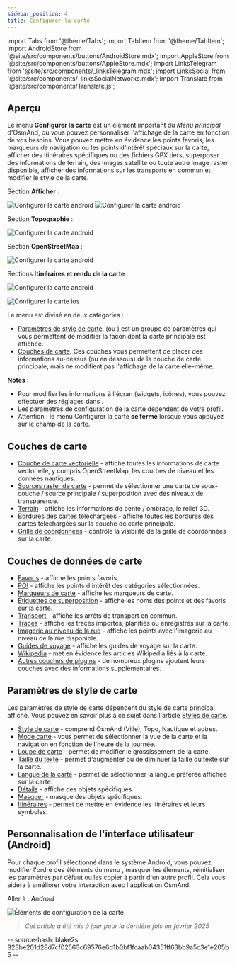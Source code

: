 ```yaml
---
sidebar_position: 4
title: Configurer la carte
---
```


import Tabs from '@theme/Tabs';
import TabItem from '@theme/TabItem';
import AndroidStore from '@site/src/components/buttons/AndroidStore.mdx';
import AppleStore from '@site/src/components/buttons/AppleStore.mdx';
import LinksTelegram from '@site/src/components/_linksTelegram.mdx';
import LinksSocial from '@site/src/components/_linksSocialNetworks.mdx';
import Translate from '@site/src/components/Translate.js';


## Aperçu

Le menu **Configurer la carte** est un élément important du *Menu principal* d'OsmAnd, où vous pouvez personnaliser l'affichage de la carte en fonction de vos besoins. Vous pouvez mettre en évidence les points favoris, les marqueurs de navigation ou les points d'intérêt spéciaux sur la carte, afficher des itinéraires spécifiques ou des fichiers GPX tiers, superposer des informations de terrain, des images satellite ou toute autre image raster disponible, afficher des informations sur les transports en commun et modifier le style de la carte.

<Tabs groupId="operating-systems">

<TabItem value="android" label="Android">

Section **Afficher** :

![Configurer la carte android](@site/static/img/map/configure_map_show1_andr.png) ![Configurer la carte android](@site/static/img/map/configure_map_show2_andr.png)

Section **Topographie** :

![Configurer la carte android](@site/static/img/map/configure_map_topography_andr.png)

Section **OpenStreetMap** :

![Configurer la carte android](@site/static/img/map/configure_map_osm_andr.png)

Sections **Itinéraires et rendu de la carte** :

![Configurer la carte android](@site/static/img/map/configure_map_routes&Map_rendering_andr.png)

</TabItem>

<TabItem value="ios" label="iOS">

![Configurer la carte ios](@site/static/img/map/configure-map-ios.png)

</TabItem>

</Tabs>


Le menu **<Translate android="true" ids="configure_map"/>** est divisé en deux catégories :

- [Paramètres de style de carte](#map-style-parameters). **<Translate android="true" ids="map_widget_map_rendering"/>** (ou **<Translate ios="true" ids="map_widget_renderer"/>**) est un groupe de paramètres qui vous permettent de modifier la façon dont la carte principale est affichée.
- [Couches de carte](#map-layers). Ces couches vous permettent de placer des informations au-dessus (ou en dessous) de la couche de carte principale, mais ne modifient pas l'affichage de la carte elle-même.

**Notes :**

- Pour modifier les informations à l'écran (widgets, icônes), vous pouvez effectuer des réglages dans [<Translate android="true" ids="layer_map_appearance"/>](../widgets/index.md).
- Les paramètres de configuration de la carte dépendent de votre [profil](../personal/profiles.md).
- Attention : le menu Configurer la carte **se ferme** lorsque vous appuyez sur le champ de la carte.

## Couches de carte

- [Couche de carte vectorielle](../map/vector-maps.md) - affiche toutes les informations de carte vectorielle, y compris OpenStreetMap, les courbes de niveau et les données nautiques.
- [Sources raster de carte](../map/raster-maps.md#select-map-as-main--underlay--overlay-layer) - permet de sélectionner une carte de sous-couche / source principale / superposition avec des niveaux de transparence.
- [Terrain](../plugins/topography.md#configure-map-view) - affiche les informations de pente / ombrage, le relief 3D.
- [Bordures des cartes téléchargées](../map/vector-maps.md#show-borders) - affiche toutes les bordures des cartes téléchargées sur la couche de carte principale.
- [Grille de coordonnées](../map/vector-maps.md#coordinates-grid) - contrôle la visibilité de la grille de coordonnées sur la carte.

## Couches de données de carte

- [Favoris](../map/point-layers-on-map.md) - affiche les points favoris.
- [POI](../map/point-layers-on-map.md) - affiche les points d'intérêt des catégories sélectionnées.
- [Marqueurs de carte](../map/point-layers-on-map.md) - affiche les marqueurs de carte.
- [Étiquettes de superposition](../map/point-layers-on-map.md) - affiche les noms des points et des favoris sur la carte.
- [Transport](../map/vector-maps.md#transport) - affiche les arrêts de transport en commun.
- [Tracés](../map/tracks/index.md) - affiche les tracés importés, planifiés ou enregistrés sur la carte.
- [Imagerie au niveau de la rue](../plugins/mapillary.md#viewing-images) - affiche les points avec l'imagerie au niveau de la rue disponible.
- [Guides de voyage](../plan-route/travel-guides.md) - affiche les guides de voyage sur la carte.
- [Wikipedia](../plugins/wikipedia.md) - met en évidence les articles Wikipedia liés à la carte.
- [Autres couches de plugins](../plugins/index.md#configure-a-plugin) - de nombreux plugins ajoutent leurs couches avec des informations supplémentaires.

## Paramètres de style de carte

Les paramètres de style de carte dépendent du style de carte principal affiché. Vous pouvez en savoir plus à ce sujet dans l'article [Styles de carte](../map/vector-maps).

- [Style de carte](../map/vector-maps.md#default-map-styles) - comprend OsmAnd (Ville), Topo, Nautique et autres.
- [Mode carte](../map/vector-maps.md#map-mode) - vous permet de sélectionner la vue de la carte et la navigation en fonction de l'heure de la journée.
- [Loupe de carte](../map/vector-maps.md#map-magnifier) - permet de modifier le grossissement de la carte.
- [Taille du texte](../map/vector-maps.md#text-size) - permet d'augmenter ou de diminuer la taille du texte sur la carte.
- [Langue de la carte](../map/vector-maps.md#map-language) - permet de sélectionner la langue préférée affichée sur la carte.
- [Détails](../map/vector-maps.md#details) - affiche des objets spécifiques.
- [Masquer](../map/vector-maps.md#hide) - masque des objets spécifiques.
- [Itinéraires](../map/vector-maps.md#routes) - permet de mettre en évidence les itinéraires et leurs symboles.

## Personnalisation de l'interface utilisateur (Android)

Pour chaque profil sélectionné dans le système Android, vous pouvez modifier l'ordre des éléments du menu <Translate android="true" ids="configure_map"/>, masquer les éléments, réinitialiser les paramètres par défaut ou les copier à partir d'un autre profil. Cela vous aidera à améliorer votre interaction avec l'application OsmAnd.

Aller à : *Android* *<Translate android="true" ids="shared_string_menu,configure_profile,ui_customization,configure_map"/>*

![Éléments de configuration de la carte](@site/static/img/settings/configure-screen-ui-customization.png)


> *Cet article a été mis à jour pour la dernière fois en février 2025*

-- source-hash: blake2s: 823be201d28d7cf02563c69576e6d1b0bf1fcaab04351ff63bb9a5c3e1e205b5 --
